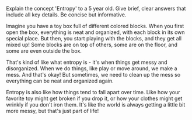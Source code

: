 Explain the concept 'Entropy' to a 5 year old. Give brief, clear answers that include all key details. Be concise but informative.

Imagine you have a toy box full of different colored blocks. When you first open the box, everything is neat and organized, with each block in its own special place. But then, you start playing with the blocks, and they get all mixed up! Some blocks are on top of others, some are on the floor, and some are even outside the box.

That's kind of like what entropy is - it's when things get messy and disorganized. When we do things, like play or move around, we make a mess. And that's okay! But sometimes, we need to clean up the mess so everything can be neat and organized again.

Entropy is also like how things tend to fall apart over time. Like how your favorite toy might get broken if you drop it, or how your clothes might get wrinkly if you don't iron them. It's like the world is always getting a little bit more messy, but that's just part of life!

